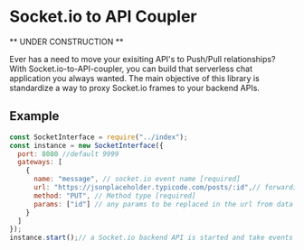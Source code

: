 # Socket.io to API Coupler

** UNDER CONSTRUCTION **

Ever has a need to move your exisiting API's to Push/Pull relationships? With Socket.io-to-API-coupler, you can build that serverless chat application you always wanted. The main objective of this library is standardize a way to proxy Socket.io frames to your backend APIs.

## Example

```js
const SocketInterface = require("../index");
const instance = new SocketInterface({
  port: 8080 //default 9999
  gateways: [
    {
      name: "message", // socket.io event name [required]
      url: "https://jsonplaceholder.typicode.com/posts/:id",// forwarding API url [required]
      method: "PUT", // Method type [required]
      params: ["id"] // any params to be replaced in the url from data in socket payload
    }
  ]
});
instance.start();// a Socket.io backend API is started and take events and forward the data
```
